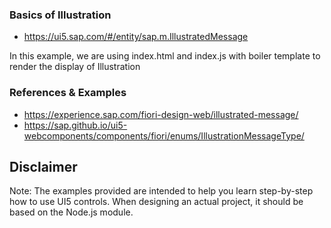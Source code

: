 
### Basics of Illustration
* https://ui5.sap.com/#/entity/sap.m.IllustratedMessage

In this example, we are using index.html and index.js with boiler template to render the display of Illustration


### References & Examples
* https://experience.sap.com/fiori-design-web/illustrated-message/
* https://sap.github.io/ui5-webcomponents/components/fiori/enums/IllustrationMessageType/




Disclaimer
---
Note: The examples provided are intended to help you learn step-by-step how to use UI5 controls. When designing an actual project, it should be based on the Node.js module.
